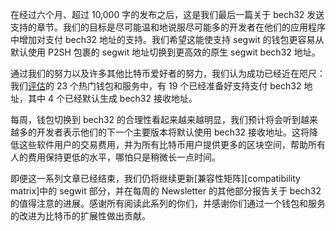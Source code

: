 在经过六个月、超过 10,000 字的发布之后，这是我们最后一篇关于 bech32 发送支持的章节。我们的目标是尽可能温和地说服尽可能多的开发者在他们的应用程序中增加对支付 bech32 地址的支持。我们希望这能使支持 segwit 的钱包更容易从默认使用 P2SH 包裹的 segwit 地址切换到更高效的原生 segwit bech32 地址。

通过我们的努力以及许多其他比特币爱好者的努力，我们认为成功已经近在咫尺：我们[评估][bech32 compat]的 23 个热门钱包和服务中，有 19 个已经准备好支持支付 bech32 地址，其中 4 个已经默认生成 bech32 接收地址。

每周，钱包切换到 bech32 的合理性看起来越来越明显，我们预计将会听到越来越多的开发者表示他们的下一个主要版本将默认使用 bech32 接收地址。这将降低这些软件用户的交易费用，并为所有比特币用户提供更多的区块空间，帮助所有人的费用保持更低的水平，哪怕只是稍微长一点时间。

即便这一系列文章已经结束，我们仍将继续更新[兼容性矩阵][compatibility matrix]中的 segwit 部分，并在每周的 Newsletter 的其他部分报告关于 bech32 的值得注意的进展。感谢所有阅读此系列的你们，并感谢你们通过一个钱包和服务的改进为比特币的扩展性做出贡献。

[bech32 compat]: /zh/bech32-sending-support/#来自-segwit-兼容性矩阵的见解
